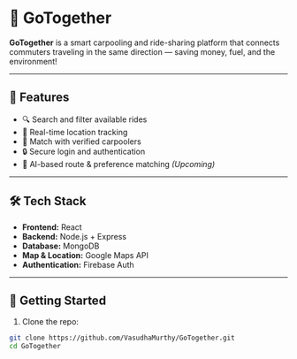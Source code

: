 # 🚗 GoTogether

**GoTogether** is a smart carpooling and ride-sharing platform that connects commuters traveling in the same direction — saving money, fuel, and the environment!

---

## 📱 Features

- 🔍 Search and filter available rides
- 📍 Real-time location tracking
- 🤝 Match with verified carpoolers
- 🔒 Secure login and authentication
- 🧠 AI-based route & preference matching *(Upcoming)*

---

## 🛠️ Tech Stack

- **Frontend:** React
- **Backend:** Node.js + Express
- **Database:** MongoDB
- **Map & Location:** Google Maps API
- **Authentication:** Firebase Auth

---

## 🚀 Getting Started

1. Clone the repo:

```bash
git clone https://github.com/VasudhaMurthy/GoTogether.git
cd GoTogether
